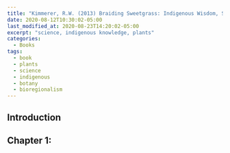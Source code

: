 ```yaml
---
title: "Kimmerer, R.W. (2013) Braiding Sweetgrass: Indigenous Wisdom, Scientific Knowledge, and the Teaching of Plants. Milkweed Editions."
date: 2020-08-12T10:30:02-05:00
last_modified_at: 2020-08-23T14:20:02-05:00
excerpt: "science, indigenous knowledge, plants"
categories:
  - Books
tags:
  - book
  - plants
  - science
  - indigenous
  - botany
  - bioregionalism
---
```


## Introduction

## Chapter 1:
